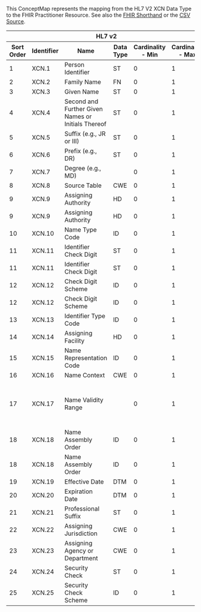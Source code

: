 
This ConceptMap represents the mapping from the HL7 V2 XCN Data Type to the FHIR Practitioner Resource. See also the <a href='https://github.com/HL7/v2-to-fhir/blob/master/tank/Datatype XCN to Practitioner.fsh'>FHIR Shorthand</a> or the <a href='https://github.com/HL7/v2-to-fhir/blob/master/mappings/datatypes/HL7 Data Type - FHIR R4_ XCN[Practitioner] - Sheet1.csv'>CSV Source</a>.
<table class='grid'><thead>
<tr><th colspan='6'>HL7 v2</th><th colspan='3'>Condition (IF True, args)</th><th colspan='7'>HL7 FHIR</th><th rowspan='2'>Comments</th></tr>
<tr><th title='Rows are listed in sequence of how they appear in the v2 standard. The first column, Sort Order, provides a sort order that can re-create the original v2 standard sequence in case one opts to re-sort/filter the rows.'>Sort Order</th><th title='Contains the formal Data Type Name and Component Sequence according to the base standard using &quot;.&quot; as the delimiter.'>Identifier</th><th title='The formal name of the field in the most current published version.'>Name</th><th title='The data type of the field in the most current published version if not deprecated, otherwise the data type at the time it was deprecated and removed.'>Data Type</th><th title='The V2 min cardinality expressed numerically.'>Cardinality - Min</th><th title='The V2 max cardinality expressed numerically.' style='border-right: 2px'>Cardinality - Max</th><th title='Condition in an easy to read syntax (Computable ANTLR)'>Computable ANTLR</th><th title='Condition in FHIRPath Notation'>Computable FHIRPath</th><th title='Condition expressed in narrative form' style='border-right: 2px'>Narrative</th><th title='An existing FHIR attribute in the target FHIR version.'>FHIR Attribute</th><th title='The FHIR attribute&apos;s data type in the target FHIR version.'>Proposed Extension</th><th title='The proposed FHIR Extension.'>Data Type</th><th title='The FHIR min cardinality expressed numerically.'>Cardinality - Min</th><th title='The FHIR max cardinality expressed numerically.' style='border-right: 2px'>Cardinality - Max</th><th title='The URL to the Data Type Map that is to be used for the attribute in this segment.'>Data Type Mapping</th><th title='The fixed or computed value to assign.'>Assignment</th><th title='Mapping for terminology tables.'>Vocabulary</th></tr></thead>
<tbody>
<tr><td>1</td><td>XCN.1</td><td>Person Identifier</td><td>ST</td><td>0</td><td style='border-right: 2px'>1</td><td style='border-right: 2px'></td><td style='border-right: 2px'></td><td style='border-right: 2px'></td><td><a href='https://hl7.org/fhir/R4/Practitioner.Practitioner-definitions.html#Practitioner.identifier.value'>Practitioner.identifier.value</a></td><td style='border-right: 2px'></td><td><a href='https://hl7.org/fhir/R4/Practitioner.Practitioner-definitions.html#Practitioner.string'>Practitioner.string</a></td><td>0</td><td>1</td><td style='border-right: 2px'></td><td style='border-right: 2px'></td><td style='border-right: 2px'></td><td style='border-right: 2px'></td></tr>
<tr><td>2</td><td>XCN.2</td><td>Family Name</td><td>FN</td><td>0</td><td style='border-right: 2px'>1</td><td style='border-right: 2px'></td><td style='border-right: 2px'></td><td style='border-right: 2px'></td><td><a href='https://hl7.org/fhir/R4/Practitioner.Practitioner-definitions.html#Practitioner.name'>Practitioner.name</a></td><td style='border-right: 2px'></td><td><a href='https://hl7.org/fhir/R4/Practitioner.Practitioner-definitions.html#Practitioner.HumanName'>Practitioner.HumanName</a></td><td>0</td><td>-1</td><td><a href='ConceptMap-datatype-fn-to-humanname.html'>FN[HumanName]</a></td><td style='border-right: 2px'></td><td style='border-right: 2px'></td><td style='border-right: 2px'></td></tr>
<tr><td>3</td><td>XCN.3</td><td>Given Name</td><td>ST</td><td>0</td><td style='border-right: 2px'>1</td><td style='border-right: 2px'></td><td style='border-right: 2px'></td><td style='border-right: 2px'></td><td><a href='https://hl7.org/fhir/R4/Practitioner.Practitioner-definitions.html#Practitioner.name.given'>Practitioner.name.given</a></td><td style='border-right: 2px'></td><td><a href='https://hl7.org/fhir/R4/Practitioner.Practitioner-definitions.html#Practitioner.string'>Practitioner.string</a></td><td>0</td><td>-1</td><td style='border-right: 2px'></td><td style='border-right: 2px'></td><td style='border-right: 2px'></td><td style='border-right: 2px'></td></tr>
<tr><td>4</td><td>XCN.4</td><td>Second and Further Given Names or Initials Thereof</td><td>ST</td><td>0</td><td style='border-right: 2px'>1</td><td style='border-right: 2px'></td><td style='border-right: 2px'></td><td style='border-right: 2px'></td><td><a href='https://hl7.org/fhir/R4/Practitioner.Practitioner-definitions.html#Practitioner.name.given'>Practitioner.name.given</a></td><td style='border-right: 2px'></td><td><a href='https://hl7.org/fhir/R4/Practitioner.Practitioner-definitions.html#Practitioner.string'>Practitioner.string</a></td><td>0</td><td>-1</td><td style='border-right: 2px'></td><td style='border-right: 2px'></td><td style='border-right: 2px'></td><td style='border-right: 2px'></td></tr>
<tr><td>5</td><td>XCN.5</td><td>Suffix (e.g., JR or III)</td><td>ST</td><td>0</td><td style='border-right: 2px'>1</td><td style='border-right: 2px'></td><td style='border-right: 2px'></td><td style='border-right: 2px'></td><td><a href='https://hl7.org/fhir/R4/Practitioner.Practitioner-definitions.html#Practitioner.name.suffix'>Practitioner.name.suffix</a></td><td style='border-right: 2px'></td><td><a href='https://hl7.org/fhir/R4/Practitioner.Practitioner-definitions.html#Practitioner.string'>Practitioner.string</a></td><td>0</td><td>-1</td><td style='border-right: 2px'></td><td style='border-right: 2px'></td><td style='border-right: 2px'></td><td style='border-right: 2px'></td></tr>
<tr><td>6</td><td>XCN.6</td><td>Prefix (e.g., DR)</td><td>ST</td><td>0</td><td style='border-right: 2px'>1</td><td style='border-right: 2px'></td><td style='border-right: 2px'></td><td style='border-right: 2px'></td><td><a href='https://hl7.org/fhir/R4/Practitioner.Practitioner-definitions.html#Practitioner.name.prefix'>Practitioner.name.prefix</a></td><td style='border-right: 2px'></td><td><a href='https://hl7.org/fhir/R4/Practitioner.Practitioner-definitions.html#Practitioner.string'>Practitioner.string</a></td><td>0</td><td>-1</td><td style='border-right: 2px'></td><td style='border-right: 2px'></td><td style='border-right: 2px'></td><td style='border-right: 2px'></td></tr>
<tr><td>7</td><td>XCN.7</td><td>Degree (e.g., MD)</td><td style='border-right: 2px'></td><td>0</td><td style='border-right: 2px'>1</td><td style='border-right: 2px'></td><td style='border-right: 2px'></td><td style='border-right: 2px'></td><td><a href='https://hl7.org/fhir/R4/Practitioner.Practitioner-definitions.html#Practitioner.name.suffix[2'>Practitioner.name.suffix[2</a>}</td><td style='border-right: 2px'></td><td><a href='https://hl7.org/fhir/R4/Practitioner.Practitioner-definitions.html#Practitioner.string'>Practitioner.string</a></td><td>0</td><td>-1</td><td style='border-right: 2px'></td><td style='border-right: 2px'></td><td style='border-right: 2px'></td><td style='border-right: 2px'></td></tr>
<tr><td>8</td><td>XCN.8</td><td>Source Table</td><td>CWE</td><td>0</td><td style='border-right: 2px'>1</td><td style='border-right: 2px'></td><td style='border-right: 2px'></td><td style='border-right: 2px'></td><td style='border-right: 2px'></td><td style='border-right: 2px'></td><td style='border-right: 2px'></td><td style='border-right: 2px'></td><td style='border-right: 2px'></td><td style='border-right: 2px'></td><td style='border-right: 2px'></td><td style='border-right: 2px'></td><td style='border-right: 2px'></td></tr>
<tr><td>9</td><td>XCN.9</td><td>Assigning Authority</td><td>HD</td><td>0</td><td style='border-right: 2px'>1</td><td></td><td></td><td style='border-right: 2px'>If organization</td><td><a href='https://hl7.org/fhir/R4/Practitioner.Practitioner-definitions.html#Practitioner.identifier.assigner'>Practitioner.identifier.assigner</a>(<a href='https://hl7.org/fhir/R4/Practitioner.Practitioner-definitions.html#Practitioner.Organization'>Practitioner.Organization</a>)</td><td></td><td><a href='https://hl7.org/fhir/R4/references.html'>Reference</a>(<a href='https://hl7.org/fhir/R4/Practitioner.Practitioner-definitions.html#Practitioner.Organization'>Practitioner.Organization</a>)</td><td>0</td><td>1</td><td><a href='ConceptMap-datatype-hd-to-organization.html'>HD[Organization]</a></td><td></td><td></td><td></td></tr>
<tr><td>9</td><td>XCN.9</td><td>Assigning Authority</td><td>HD</td><td>0</td><td style='border-right: 2px'>1</td><td></td><td></td><td style='border-right: 2px'>If system</td><td><a href='https://hl7.org/fhir/R4/Practitioner.Practitioner-definitions.html#Practitioner.identifier.system'>Practitioner.identifier.system</a></td><td></td><td><a href='https://hl7.org/fhir/R4/Practitioner.Practitioner-definitions.html#Practitioner.uri'>Practitioner.uri</a></td><td>0</td><td>1</td><td><a href='ConceptMap-datatype-hd-to-uri.html'>HD[uri]</a></td><td></td><td></td><td></td></tr>
<tr><td>10</td><td>XCN.10</td><td>Name Type Code</td><td>ID</td><td>0</td><td style='border-right: 2px'>1</td><td style='border-right: 2px'></td><td style='border-right: 2px'></td><td style='border-right: 2px'></td><td><a href='https://hl7.org/fhir/R4/Practitioner.Practitioner-definitions.html#Practitioner.name.use'>Practitioner.name.use</a></td><td style='border-right: 2px'></td><td><a href='https://hl7.org/fhir/R4/Practitioner.Practitioner-definitions.html#Practitioner.code'>Practitioner.code</a></td><td>0</td><td>1</td><td style='border-right: 2px'></td><td>NameType</td><td style='border-right: 2px'></td><td style='border-right: 2px'></td></tr>
<tr><td>11</td><td>XCN.11</td><td>Identifier Check Digit</td><td>ST</td><td>0</td><td style='border-right: 2px'>1</td><td style='border-right: 2px'></td><td style='border-right: 2px'></td><td style='border-right: 2px'></td><td><a href='https://hl7.org/fhir/R4/Practitioner.Practitioner-definitions.html#Practitioner.identifier.extension.url'>Practitioner.identifier.extension.url</a></td><td style='border-right: 2px'></td><td><a href='https://hl7.org/fhir/R4/Practitioner.Practitioner-definitions.html#Practitioner.uri'>Practitioner.uri</a></td><td>0</td><td>1</td><td style='border-right: 2px'></td><td style='border-right: 2px'></td><td>"<a href='http://hl7.org/fhir/StructureDefinition/identifier-checkDigit'>http://hl7.org/fhir/StructureDefinition/identifier-checkDigit</a>"</td><td style='border-right: 2px'></td></tr>
<tr><td>11</td><td>XCN.11</td><td>Identifier Check Digit</td><td>ST</td><td>0</td><td style='border-right: 2px'>1</td><td style='border-right: 2px'></td><td style='border-right: 2px'></td><td style='border-right: 2px'></td><td><a href='https://hl7.org/fhir/R4/Practitioner.Practitioner-definitions.html#Practitioner.identifier.extension.valueString'>Practitioner.identifier.extension.valueString</a></td><td style='border-right: 2px'></td><td><a href='https://hl7.org/fhir/R4/Practitioner.Practitioner-definitions.html#Practitioner.string'>Practitioner.string</a></td><td>1</td><td>1</td><td style='border-right: 2px'></td><td style='border-right: 2px'></td><td style='border-right: 2px'></td><td style='border-right: 2px'></td></tr>
<tr><td>12</td><td>XCN.12</td><td>Check Digit Scheme</td><td>ID</td><td>0</td><td style='border-right: 2px'>1</td><td style='border-right: 2px'></td><td style='border-right: 2px'></td><td style='border-right: 2px'></td><td><a href='https://hl7.org/fhir/R4/Practitioner.Practitioner-definitions.html#Practitioner.identifier.extension.url'>Practitioner.identifier.extension.url</a></td><td style='border-right: 2px'></td><td><a href='https://hl7.org/fhir/R4/Practitioner.Practitioner-definitions.html#Practitioner.uri'>Practitioner.uri</a></td><td>0</td><td>1</td><td style='border-right: 2px'></td><td style='border-right: 2px'></td><td>"<a href='http://hl7.org/fhir/StructureDefinition/namingsystem-checkDigit'>http://hl7.org/fhir/StructureDefinition/namingsystem-checkDigit</a>"</td><td style='border-right: 2px'></td></tr>
<tr><td>12</td><td>XCN.12</td><td>Check Digit Scheme</td><td>ID</td><td>0</td><td style='border-right: 2px'>1</td><td style='border-right: 2px'></td><td style='border-right: 2px'></td><td style='border-right: 2px'></td><td><a href='https://hl7.org/fhir/R4/Practitioner.Practitioner-definitions.html#Practitioner.identifier.extension.valueString'>Practitioner.identifier.extension.valueString</a></td><td style='border-right: 2px'></td><td><a href='https://hl7.org/fhir/R4/Practitioner.Practitioner-definitions.html#Practitioner.string'>Practitioner.string</a></td><td>1</td><td>1</td><td style='border-right: 2px'></td><td style='border-right: 2px'></td><td style='border-right: 2px'></td><td style='border-right: 2px'></td></tr>
<tr><td>13</td><td>XCN.13</td><td>Identifier Type Code</td><td>ID</td><td>0</td><td style='border-right: 2px'>1</td><td style='border-right: 2px'></td><td style='border-right: 2px'></td><td style='border-right: 2px'></td><td><a href='https://hl7.org/fhir/R4/Practitioner.Practitioner-definitions.html#Practitioner.identifier.type.coding.code'>Practitioner.identifier.type.coding.code</a></td><td style='border-right: 2px'></td><td><a href='https://hl7.org/fhir/R4/Practitioner.Practitioner-definitions.html#Practitioner.code'>Practitioner.code</a></td><td>0</td><td>1</td><td style='border-right: 2px'></td><td>IDType</td><td style='border-right: 2px'></td><td style='border-right: 2px'></td></tr>
<tr><td>14</td><td>XCN.14</td><td>Assigning Facility</td><td>HD</td><td>0</td><td style='border-right: 2px'>1</td><td style='border-right: 2px'></td><td style='border-right: 2px'></td><td style='border-right: 2px'></td><td style='border-right: 2px'></td><td>identifier.extension??-assigningFacility</td><td><a href='https://hl7.org/fhir/R4/references.html'>Reference</a>(<a href='https://hl7.org/fhir/R4/Practitioner.Practitioner-definitions.html#Practitioner.Location'>Practitioner.Location</a>)</td><td>0</td><td>1</td><td><a href='ConceptMap-datatype-hd-to-location.html'>HD[Location]</a></td><td style='border-right: 2px'></td><td style='border-right: 2px'></td><td style='border-right: 2px'></td></tr>
<tr><td>15</td><td>XCN.15</td><td>Name Representation Code</td><td>ID</td><td>0</td><td style='border-right: 2px'>1</td><td style='border-right: 2px'></td><td style='border-right: 2px'></td><td style='border-right: 2px'></td><td style='border-right: 2px'></td><td style='border-right: 2px'></td><td style='border-right: 2px'></td><td style='border-right: 2px'></td><td style='border-right: 2px'></td><td style='border-right: 2px'></td><td style='border-right: 2px'></td><td style='border-right: 2px'></td><td style='border-right: 2px'></td></tr>
<tr><td>16</td><td>XCN.16</td><td>Name Context</td><td>CWE</td><td>0</td><td style='border-right: 2px'>1</td><td style='border-right: 2px'></td><td style='border-right: 2px'></td><td style='border-right: 2px'></td><td style='border-right: 2px'></td><td style='border-right: 2px'></td><td style='border-right: 2px'></td><td style='border-right: 2px'></td><td style='border-right: 2px'></td><td style='border-right: 2px'></td><td style='border-right: 2px'></td><td style='border-right: 2px'></td><td style='border-right: 2px'></td></tr>
<tr><td>17</td><td>XCN.17</td><td>Name Validity Range</td><td style='border-right: 2px'></td><td>0</td><td style='border-right: 2px'>1</td><td>IF XCN.19 DOES NOT EXIST AND IF XCN.20 DOES NOT EXIST</td><td style='border-right: 2px'></td><td style='border-right: 2px'></td><td><a href='https://hl7.org/fhir/R4/Practitioner.Practitioner-definitions.html#Practitioner.name.period'>Practitioner.name.period</a></td><td style='border-right: 2px'></td><td><a href='https://hl7.org/fhir/R4/Practitioner.Practitioner-definitions.html#Practitioner.Period'>Practitioner.Period</a></td><td>0</td><td>1</td><td><a href='ConceptMap-datatype-dr-to-period.html'>DR[Period]</a></td><td style='border-right: 2px'></td><td style='border-right: 2px'></td><td style='border-right: 2px'></td></tr>
<tr><td>18</td><td>XCN.18</td><td>Name Assembly Order</td><td>ID</td><td>0</td><td style='border-right: 2px'>1</td><td style='border-right: 2px'></td><td style='border-right: 2px'></td><td style='border-right: 2px'></td><td><a href='https://hl7.org/fhir/R4/Practitioner.Practitioner-definitions.html#Practitioner.name.family.extension.url'>Practitioner.name.family.extension.url</a></td><td style='border-right: 2px'></td><td><a href='https://hl7.org/fhir/R4/Practitioner.Practitioner-definitions.html#Practitioner.uri'>Practitioner.uri</a></td><td>0</td><td>1</td><td style='border-right: 2px'></td><td style='border-right: 2px'></td><td>"<a href='http://hl7.org/fhir/R4/extension-humanname-assembly-order.html'>http://hl7.org/fhir/R4/extension-humanname-assembly-order.html</a>"</td><td style='border-right: 2px'></td></tr>
<tr><td>18</td><td>XCN.18</td><td>Name Assembly Order</td><td>ID</td><td>0</td><td style='border-right: 2px'>1</td><td style='border-right: 2px'></td><td style='border-right: 2px'></td><td style='border-right: 2px'></td><td><a href='https://hl7.org/fhir/R4/Practitioner.Practitioner-definitions.html#Practitioner.name.family.extension.valueCode'>Practitioner.name.family.extension.valueCode</a></td><td style='border-right: 2px'></td><td><a href='https://hl7.org/fhir/R4/Practitioner.Practitioner-definitions.html#Practitioner.code'>Practitioner.code</a></td><td>0</td><td>1</td><td style='border-right: 2px'></td><td>NameAssemblyOrder</td><td style='border-right: 2px'></td><td style='border-right: 2px'></td></tr>
<tr><td>19</td><td>XCN.19</td><td>Effective Date</td><td>DTM</td><td>0</td><td style='border-right: 2px'>1</td><td style='border-right: 2px'></td><td style='border-right: 2px'></td><td style='border-right: 2px'></td><td><a href='https://hl7.org/fhir/R4/Practitioner.Practitioner-definitions.html#Practitioner.name.period.start'>Practitioner.name.period.start</a></td><td style='border-right: 2px'></td><td><a href='https://hl7.org/fhir/R4/Practitioner.Practitioner-definitions.html#Practitioner.dateTime'>Practitioner.dateTime</a></td><td>0</td><td>1</td><td style='border-right: 2px'></td><td style='border-right: 2px'></td><td style='border-right: 2px'></td><td style='border-right: 2px'></td></tr>
<tr><td>20</td><td>XCN.20</td><td>Expiration Date</td><td>DTM</td><td>0</td><td style='border-right: 2px'>1</td><td style='border-right: 2px'></td><td style='border-right: 2px'></td><td style='border-right: 2px'></td><td><a href='https://hl7.org/fhir/R4/Practitioner.Practitioner-definitions.html#Practitioner.name.period.end'>Practitioner.name.period.end</a></td><td style='border-right: 2px'></td><td><a href='https://hl7.org/fhir/R4/Practitioner.Practitioner-definitions.html#Practitioner.dateTime'>Practitioner.dateTime</a></td><td>0</td><td>1</td><td style='border-right: 2px'></td><td style='border-right: 2px'></td><td style='border-right: 2px'></td><td style='border-right: 2px'></td></tr>
<tr><td>21</td><td>XCN.21</td><td>Professional Suffix</td><td>ST</td><td>0</td><td style='border-right: 2px'>1</td><td style='border-right: 2px'></td><td style='border-right: 2px'></td><td style='border-right: 2px'></td><td><a href='https://hl7.org/fhir/R4/Practitioner.Practitioner-definitions.html#Practitioner.name.suffix'>Practitioner.name.suffix</a></td><td style='border-right: 2px'></td><td><a href='https://hl7.org/fhir/R4/Practitioner.Practitioner-definitions.html#Practitioner.string'>Practitioner.string</a></td><td>0</td><td>-1</td><td style='border-right: 2px'></td><td style='border-right: 2px'></td><td style='border-right: 2px'></td><td style='border-right: 2px'></td></tr>
<tr><td>22</td><td>XCN.22</td><td>Assigning Jurisdiction</td><td>CWE</td><td>0</td><td style='border-right: 2px'>1</td><td style='border-right: 2px'></td><td style='border-right: 2px'></td><td style='border-right: 2px'></td><td style='border-right: 2px'></td><td style='border-right: 2px'></td><td style='border-right: 2px'></td><td style='border-right: 2px'></td><td style='border-right: 2px'></td><td style='border-right: 2px'></td><td style='border-right: 2px'></td><td style='border-right: 2px'></td><td style='border-right: 2px'></td></tr>
<tr><td>23</td><td>XCN.23</td><td>Assigning Agency or Department</td><td>CWE</td><td>0</td><td style='border-right: 2px'>1</td><td style='border-right: 2px'></td><td style='border-right: 2px'></td><td style='border-right: 2px'></td><td style='border-right: 2px'></td><td style='border-right: 2px'></td><td style='border-right: 2px'></td><td style='border-right: 2px'></td><td style='border-right: 2px'></td><td style='border-right: 2px'></td><td style='border-right: 2px'></td><td style='border-right: 2px'></td><td style='border-right: 2px'></td></tr>
<tr><td>24</td><td>XCN.24</td><td>Security Check</td><td>ST</td><td>0</td><td style='border-right: 2px'>1</td><td style='border-right: 2px'></td><td style='border-right: 2px'></td><td style='border-right: 2px'></td><td style='border-right: 2px'></td><td style='border-right: 2px'></td><td style='border-right: 2px'></td><td style='border-right: 2px'></td><td style='border-right: 2px'></td><td style='border-right: 2px'></td><td style='border-right: 2px'></td><td style='border-right: 2px'></td><td style='border-right: 2px'></td></tr>
<tr><td>25</td><td>XCN.25</td><td>Security Check Scheme</td><td>ID</td><td>0</td><td style='border-right: 2px'>1</td><td style='border-right: 2px'></td><td style='border-right: 2px'></td><td style='border-right: 2px'></td><td style='border-right: 2px'></td><td style='border-right: 2px'></td><td style='border-right: 2px'></td><td style='border-right: 2px'></td><td style='border-right: 2px'></td><td style='border-right: 2px'></td><td style='border-right: 2px'></td><td style='border-right: 2px'></td><td style='border-right: 2px'></td></tr>
</tbody></table>
